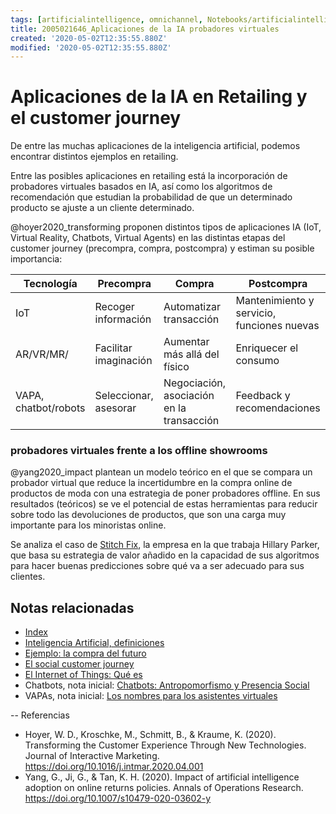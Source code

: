 ```yaml
---
tags: [artificialintelligence, omnichannel, Notebooks/artificialintelligence, virtualagents, stitchfix]
title: 2005021646_Aplicaciones de la IA probadores virtuales
created: '2020-05-02T12:35:55.880Z'
modified: '2020-05-02T12:35:55.880Z'
---
```


# Aplicaciones de la IA en Retailing y el customer journey

De entre las muchas aplicaciones de la inteligencia artificial, podemos encontrar distintos ejemplos en retailing.

Entre las posibles aplicaciones en retailing está la incorporación de probadores virtuales basados en IA, así como los algoritmos de recomendación que estudian la probabilidad de que un determinado producto se ajuste a un cliente determinado.

@hoyer2020_transforming proponen distintos tipos de aplicaciones IA (IoT, Virtual Reality, Chatbots, Virtual Agents) en las distintas etapas del customer journey (precompra, compra, postcompra) y estiman su posible importancia:

|Tecnología                    | Precompra                  | Compra                      |Postcompra                                 |
|------------------------------|----------------------------|-----------------------------|-------------------------------------------|
|IoT                           |Recoger información         | Automatizar transacción     | Mantenimiento y servicio, funciones nuevas|
|AR/VR/MR/                     |Facilitar imaginación       | Aumentar más allá del físico| Enriquecer el consumo                     |
|VAPA, chatbot/robots          | Seleccionar, asesorar      | Negociación, asociación en la transacción   | Feedback y recomendaciones|

### probadores virtuales frente a los offline showrooms

@yang2020_impact plantean un modelo teórico en el que se compara un probador virtual que reduce la incertidumbre en la compra online de productos de moda con una estrategia de poner probadores offline. En sus resultados (teóricos) se ve el potencial de estas herramientas para reducir sobre todo las devoluciones de productos, que son una carga muy importante para los minoristas online.

Se analiza el caso de [Stitch Fix](https://www.stitchfix.com/), la empresa en la que trabaja Hillary Parker, que basa su estrategia de valor añadido en la capacidad de sus algoritmos para hacer buenas predicciones sobre qué va a ser adecuado para sus clientes.

## Notas relacionadas


- [Index](_2003101705_index.md)
- [Inteligencia Artificial, definiciones](2004281158_inteligencia_artificial_quees.md)
- [Ejemplo: la compra del futuro](2005290537_ejemplo_comprafuturo.md)
- [El social customer journey](2005021657_customerjourney_social.md)
- [El Internet of Things: Qué es](2005290553_internetofthings_que_es.md)
- Chatbots, nota inicial: [Chatbots: Antropomorfismo y Presencia Social](2003241127_chatbotsycustomercompliance.md)
- VAPAs, nota inicial: [Los nombres para los asistentes virtuales](2004030718_nombresasistentesvirtuales.md)

--
Referencias
- Hoyer, W. D., Kroschke, M., Schmitt, B., & Kraume, K. (2020). Transforming the Customer Experience Through New Technologies. Journal of Interactive Marketing. https://doi.org/10.1016/j.intmar.2020.04.001
- Yang, G., Ji, G., & Tan, K. H. (2020). Impact of artificial intelligence adoption on online returns policies. Annals of Operations Research. https://doi.org/10.1007/s10479-020-03602-y